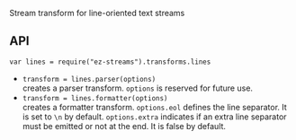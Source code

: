 Stream transform for line-oriented text streams
## API

`var lines = require("ez-streams").transforms.lines`  

* `transform = lines.parser(options)`  
  creates a parser transform.
  `options` is reserved for future use.
* `transform = lines.formatter(options)`  
  creates a formatter transform.
  `options.eol` defines the line separator. It is set to `\n` by default.
  `options.extra` indicates if an extra line separator must be emitted or not at the end. It is false by default.

